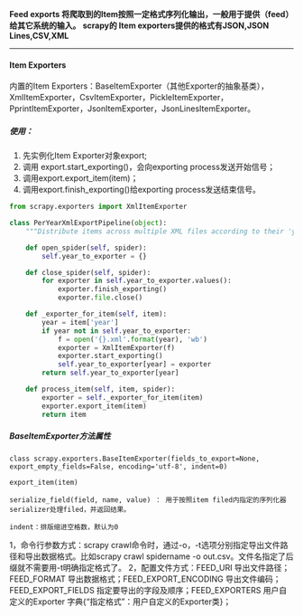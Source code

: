 **Feed exports 将爬取到的Item按照一定格式序列化输出，一般用于提供（feed）给其它系统的输入。**
**scrapy的 Item exporters提供的格式有JSON,JSON Lines,CSV,XML**

---

#### Item Exporters

内置的Item  Exporters：BaseItemExporter（其他Exporter的抽象基类），XmlItemExporter，CsvItemExporter，PickleItemExporter，PprintItemExporter，JsonItemExporter，JsonLinesItemExporter。

##### 使用：

1. 先实例化Item Exporter对象export;
2. 调用  export.start_exporting()，会向exporting  process发送开始信号；
3. 调用export.export_item(item)；
4. 调用export.finish_exporting()给exporting process发送结束信号。

```python
from scrapy.exporters import XmlItemExporter

class PerYearXmlExportPipeline(object):
    """Distribute items across multiple XML files according to their 'year' field"""

    def open_spider(self, spider):
        self.year_to_exporter = {}

    def close_spider(self, spider):
        for exporter in self.year_to_exporter.values():
            exporter.finish_exporting()
            exporter.file.close()

    def _exporter_for_item(self, item):
        year = item['year']
        if year not in self.year_to_exporter:
            f = open('{}.xml'.format(year), 'wb')
            exporter = XmlItemExporter(f)
            exporter.start_exporting()
            self.year_to_exporter[year] = exporter
        return self.year_to_exporter[year]

    def process_item(self, item, spider):
        exporter = self._exporter_for_item(item)
        exporter.export_item(item)
        return item
```

##### BaseItemExporter方法属性



```
class scrapy.exporters.BaseItemExporter(fields_to_export=None, export_empty_fields=False, encoding='utf-8', indent=0)

export_item(item)

serialize_field(field, name, value) ： 用于按照item filed内指定的序列化器serializer处理filed，并返回结果。

indent：排版缩进空格数，默认为0
```

1，命令行参数方式：scrapy crawl命令时，通过-o，-t选项分别指定导出文件路径和导出数据格式。比如scrapy crawl spidername -o out.csv。文件名指定了后缀就不需要用-t明确指定格式了。
2，配置文件方式：FEED_URI 导出文件路径；FEED_FORMAT 导出数据格式；FEED_EXPORT_ENCODING 导出文件编码；FEED_EXPORT_FIELDS 指定要导出的字段及顺序；FEED_EXPORTERS 用户自定义的Exporter 字典{“指定格式”：用户自定义的Exporter类}；